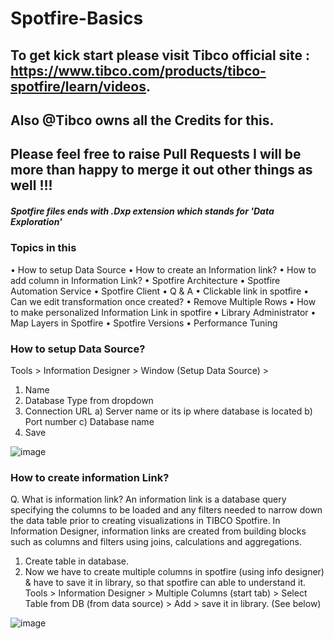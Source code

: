 # Spotfire-Basics
## To get kick start please visit Tibco official site : https://www.tibco.com/products/tibco-spotfire/learn/videos.
## Also @Tibco owns all the Credits for this.
## Please feel free to raise Pull Requests I will be more than happy to merge it out other things as well !!!

##### Spotfire files ends with .Dxp extension which stands for 'Data Exploration'

### Topics in this 
•	How to setup Data Source
•	How to create an Information link?
•	How to add column in Information Link?
•	Spotfire Architecture 
•	Spotfire Automation Service
•	Spotfire Client
•	Q & A 
•	Clickable link in spotfire
•	Can we edit transformation once created?
•	Remove Multiple Rows
•	How to make personalized Information Link in spotfire
•	Library Administrator
•	Map Layers in Spotfire 
•	Spotfire Versions
•	Performance Tuning


### How to setup Data Source?

Tools > Information Designer > Window (Setup Data Source) > 
1) Name 
2) Database Type from dropdown
3) Connection URL
	a) Server name or its ip where database is located 
	b) Port number
	c) Database name
4) Save

![image](https://user-images.githubusercontent.com/86184439/127389321-cce54957-8441-4a35-ae63-f4c08ec8c79f.png)

### How to create information Link?
Q. What is information link?
An information link is a database query specifying the columns to be loaded and any filters needed to narrow down the data table prior to creating visualizations in TIBCO Spotfire. In Information Designer, information links are created from building blocks such as columns and filters using joins, calculations and aggregations.

1)	Create table in database.
2)	Now we have to create multiple columns in spotfire (using info designer) & have to save it in library, so that spotfire can able to understand it.
Tools > Information Designer > Multiple Columns (start tab) > Select Table from DB (from data source) > Add > save it in library. (See below)

![image](https://user-images.githubusercontent.com/86184439/127389764-97bb4693-6906-4068-b774-6a073b234d44.png)

